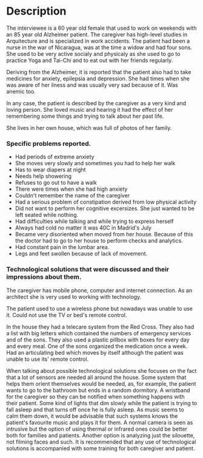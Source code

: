 # Description
The interviewee is a 60 year old female that used to work on weekends with an 85 year old Alzheimer patient. The caregiver has high-level studies in Arquitecture and is specialized in work accidents. 
The patient had been a nurse in the war of Nicaragua, was at the time a widow and had four sons. She used to be very active socialy and physicaly as she used to go to practice Yoga and Tai-Chi and to eat out with her friends regularly.

Deriving from the Alzheimer, it is reported that the patient also had to take medicines for anxiety, epilepsia and depression. She had times when she was aware of her ilness and was usually very sad because of it. Was anemic too.

In any case, the patient is described by the caregiver as a very kind and loving person. She loved music and hearing it had the effect of her remembering some things and trying to talk about her past life.

She lives in her own house, which was full of photos of her family.

### Specific problems reported.
* Had periods of extreme anxiety
* She moves very slowly and sometimes you had to help her walk
* Has to wear diapers at night
* Needs help showering
* Refuses to go out to have a walk
* There were times when she had high anxiety
* Couldn't remember the name of the caregiver
* Had a serious problem of constipation derived from low physical activity
* Did not want to perform her cognitive excersizes. She just wanted to be left seated while nothing.
* Had difficulties while talking and while trying to express herself
* Always had cold no matter it was 40C in Madrid's July
* Became very disoriented when moved from her house. Because of this the doctor had to go to her house to perform checks and analytics.
* Had constant pain in the lumbar area.
* Legs and feet swollen because of lack of movement.

### Technological solutions that were discussed and their impressions about them.

The caregiver has mobile phone, computer and internet connection. As an architect she is very used to working with technology.

The patient used to use a wireless phone but nowadays was unable to use it. Could not use the TV or bed's remote control.

In the house they had a telecare system from the Red Cross. They also had a list with big letters which contained the numbers of emergency services and of the sons. They also used a plastic pillbox with boxes for every day and every meal. One of the sons organized the medication once a week. Had an articulating bed which moves by itself although the patient was unable to use its' remote control.

When talking about possible technological solutions she focuses on the fact that a lot of sensors are needed all around the house.
Some system that helps them orient themselves would be needed, as, for example, the patient wants to go to the bathroom but ends in a random dormitory.
A wristband for the caregiver so they can be notified when something happens with their patient.
Some kind of lights that dim slowly while the patient is trying to fall asleep and that turns off once he is fully asleep.
As music seems to calm them down, it would be advisable that such systems knows the patient's favourite music and plays it for them.
A normal camera is seen as intrusive but the option of using thermal or infrared ones could be better both for families and patients. Another option is analyzing just the silouette, not filming faces and such.
It is recommended that any use of technological solutions is accompanied with some training for both caregiver and patient.